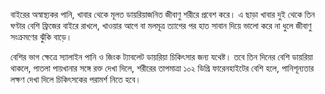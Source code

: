বাইরের অস্বাস্থ্যকর পানি, খাবার থেকে মূলত ডায়রিয়াজনিত জীবাণু শরীরে প্রবেশ করে। এ ছাড়া খাবার দুই থেকে তিন ঘণ্টার বেশি ফ্রিজের বাইরে রাখলে, খাওয়ার আগে বা মলমূত্র ত্যাগের পর হাত সাবান দিয়ে ভালো করে না ধুলে জীবাণু সংক্রমণের ঝুঁকি বাড়ে।

বেশির ভাগ ক্ষেত্রে স্যালাইন পানি ও জিংক ট্যাবলেট ডায়রিয়া চিকিৎসার জন্য যথেষ্ট। তবে তিন দিনের বেশি ডায়রিয়া থাকলে, পাতলা পায়খানার সঙ্গে রক্ত দেখা দিলে, শরীরের তাপমাত্রা ১০২ ডিগ্রি ফারেনহাইটের বেশি হলে, পানিশূন্যতার লক্ষণ দেখা দিলে চিকিৎসকের পরামর্শ নিতে হবে।
